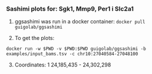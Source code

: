 ### Sashimi plots for: Sgk1, Mmp9, Per1 i Slc2a1


1. ggsashimi was run in a docker container: `docker pull guigolab/ggsashimi`

2. To get the plots:

`docker run -w $PWD -v $PWD:$PWD guigolab/ggsashimi -b examples/input_bams.tsv -c chr10:27040584-27048100`


3. Coordinates: 1	24,185,435 - 24,302,298

